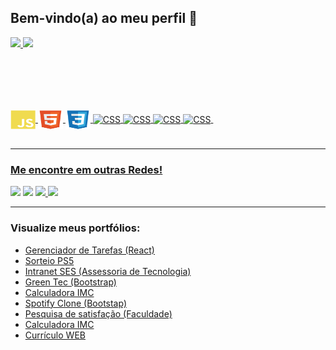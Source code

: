 ## Bem-vindo(a) ao meu perfil 👋

 <div>
   <a href="https://github.com/israelbrian">
   <img height="180em" src="https://github-readme-stats.vercel.app/api?username=israelbrian&show_icons=true&theme=synthwave&include_all_commits=true&count_private=true"/>
   <img height="180em" src="https://github-readme-stats.vercel.app/api/top-langs/?username=israelbrian&layout=compact&langs_count=6&theme=synthwave"/>
</div>
    
<div style="display: inline_block"><br>
  <img align="center" alt="Js" height="30" width="40" src="https://raw.githubusercontent.com/devicons/devicon/master/icons/javascript/javascript-plain.svg">
  <img align="center" alt="HTML" height="30" width="40" src="https://raw.githubusercontent.com/devicons/devicon/master/icons/html5/html5-original.svg">
  <img align="center" alt="CSS" height="30" width="40" src="https://raw.githubusercontent.com/devicons/devicon/master/icons/css3/css3-original.svg">
  <img align="center" alt="CSS" height="30" width="40" src="https://cdn.jsdelivr.net/gh/devicons/devicon@latest/icons/csharp/csharp-original.svg" />
  <img align="center" alt="CSS" height="30" width="40" src="https://cdn.jsdelivr.net/gh/devicons/devicon@latest/icons/java/java-original-wordmark.svg" />
  <img align="center" alt="CSS" height="30" width="40" src="https://cdn.jsdelivr.net/gh/devicons/devicon@latest/icons/mysql/mysql-original.svg" />
  <img align="center" alt="CSS" height="30" width="40" src="https://cdn.jsdelivr.net/npm/simple-icons@3.13.0/icons/python.svg" /> 
  <svg xmlns="http://www.w3.org/2000/svg" x="0px" y="0px" width="100" height="100" viewBox="0 0 48 48">
</svg>
                        
          
</div>
<br>

***
### Me encontre em outras Redes!

<div> 
  <a href="https://www.linkedin.com/in/israel-brian/" target="_blank"><img src="https://img.shields.io/badge/-LinkedIn-%230077B5?style=for-the-badge&logo=linkedin&logoColor=white" target="_blank"></a>
  <a href="https://instagram.com/isra_malakian" target="_blank"><img src="https://img.shields.io/badge/-Instagram-%23E4405F?style=for-the-badge&logo=instagram&logoColor=white" target="_blank"></a>
  <a href="mailto:israel_brian@hotmail.com" target="_blank"> <img src="https://img.shields.io/badge/-Hotmail%20%20-grey?style=for-the-badge&logo=microsoft" target="_blank"> </a>
  <a href ="mailto:zdesenhos@gmail.com"><img src="https://img.shields.io/badge/-Gmail-%23333?style=for-the-badge&logo=gmail&logoColor=white" target="_blank"></a>
</div>

***
### Visualize meus portfólios:

<div>
 <ul>
  <li><a href="https://gerenciador-de-tarefas-ivory-sigma.vercel.app/">Gerenciador de Tarefas (React)</a></li>
  <li><a href="https://israelbrian.github.io/sorteioPS5/index.html">Sorteio PS5</a></li>
   <li><a href="https://israelbrian.github.io/intranetSES/">Intranet SES (Assessoria de Tecnologia)</a></li>
   <li><a href="https://green-tec.netlify.app/">Green Tec (Bootstrap)</a></li>
  <li><a href="https://israelbrian.github.io/calculadora_imc/">Calculadora IMC</a></li>
   <li><a href="https://israelbrian.github.io/clone_Spotify_Bootstap/">Spotify Clone (Bootstap)</a></li>
   <li><a href="https://israelbrian.github.io/Formulario-faculdade/">Pesquisa de satisfação (Faculdade)</a></li>
   <li><a href="https://israelbrian.github.io/calculadora_imc/">Calculadora IMC</a></li>
<!--    <li><a href="https://israelbrian.github.io/Formulario-faculdade/">Formulário Básico</a></li> -->
   <li><a href=https://israelbrian.github.io/Curriculo-WEB/>Currículo WEB</a></li>
</div>

<!--
**israelbrian/israelbrian** is a ✨ _special_ ✨ repository because its `README.md` (this file) appears on your GitHub profile.

Here are some ideas to get you started:

- 🔭 I’m currently working on ...
- 🌱 I’m currently learning ...
- 👯 I’m looking to collaborate on ...
- 🤔 I’m looking for help with ...
- 💬 Ask me about ...
- 📫 How to reach me: ...
- 😄 Pronouns: ...
- ⚡ Fun fact: ...
-->
